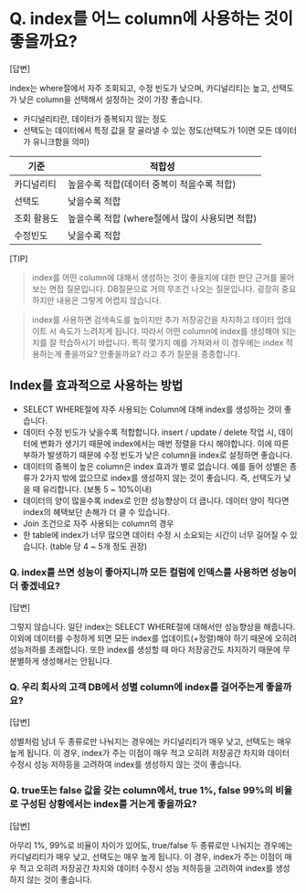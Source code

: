 # Q. index를 어느 column에 사용하는 것이 좋을까요?

[답변]

index는 where절에서 자주 조회되고, 수정 빈도가 낮으며, 카디널리티는 높고, 선택도가 낮은 column을 선택해서 설정하는 것이 가장 좋습니다.

-   카디널리티란, 데이터가 중복되지 않는 정도
-   선택도는 데이터에서 특정 값을 잘 골라낼 수 있는 정도(선택도가 1이면 모든 데이터가 유니크함을 의미)

| 기준        | 적합성                                         |
| ----------- | ---------------------------------------------- |
| 카디널리티  | 높을수록 적합(데이터 중복이 적을수록 적합)     |
| 선택도      | 낮을수록 적합                                  |
| 조회 활용도 | 높을수록 적합 (where절에서 많이 사용되면 적합) |
| 수정빈도    | 낮을수록 적합                                  |

[TIP]

> index를 어떤 column에 대해서 생성하는 것이 좋을지에 대한 판단 근거를 물어보는 면접 질문입니다. DB질문으로 거의 무조건 나오는 질문입니다. 굉장히 중요하지만 내용은 그렇게 어렵지 않습니다.

> index를 사용하면 검색속도를 높이지만 추가 저장공간을 차지하고 데이터 업데이트 시 속도가 느려지게 됩니다. 따라서 어떤 column에 index를 생성해야 되는지를 잘 학습하시기 바랍니다. 특히 몇가지 예를 가져와서 이 경우에는 index 적용하는게 좋을까요? 안좋을까요? 라고 추가 질문을 종종합니다.

## Index를 효과적으로 사용하는 방법

-   SELECT WHERE절에 자주 사용되는 Column에 대해 index를 생성하는 것이 좋습니다.
-   데이터 수정 빈도가 낮을수록 적합합니다. insert / update / delete 작업 시, 데이터에 변화가 생기기 때문에 index에서는 매번 정렬을 다시 해야합니다. 이에 따른 부하가 발생하기 때문에 수정 빈도가 낮은 column을 index로 설정하면 좋습니다.
-   데이터의 중복이 높은 column은 index 효과가 별로 없습니다. 예를 들어 성별은 종류가 2가지 밖에 없으므로 index를 생성하지 않는 것이 좋습니다. 즉, 선택도가 낮을 때 유리합니다. (보통 5 ~ 10%이내)
-   데이터의 양이 많을수록 index로 인한 성능향상이 더 큽니다. 데이터 양이 적다면 index의 혜택보단 손해가 더 클 수 있습니다.
-   Join 조건으로 자주 사용되는 column의 경우
-   한 table에 index가 너무 많으면 데이터 수정 시 소요되는 시간이 너무 길어질 수 있습니다. (table 당 4 ~ 5개 정도 권장)

### Q. index를 쓰면 성능이 좋아지니까 모든 컬럼에 인덱스를 사용하면 성능이 더 좋겠네요?

[답변]

그렇지 않습니다. 일단 index는 SELECT WHERE절에 대해서만 성능향상을 해줍니다. 이외에 데이터를 수정하게 되면 모든 index를 업데이트(+정렬)해야 하기 때문에 오히려 성능저하를 초래합니다. 또한 index를 생성할 때 마다 저장공간도 차지하기 때문에 무분별하게 생성해서는 안됩니다.

### Q. 우리 회사의 고객 DB에서 성별 column에 index를 걸어주는게 좋을까요?

[답변]

성별처럼 남녀 두 종류로만 나눠지는 경우에는 카디널리티가 매우 낮고, 선택도는 매우 높게 됩니다. 이 경우, index가 주는 이점이 매우 적고 오히려 저장공간 차지와 데이터 수정시 성능 저하등을 고려하여 index를 생성하지 않는 것이 좋습니다.

### Q. true또는 false 값을 갖는 column에서, true 1%, false 99%의 비율로 구성된 상황에서는 index를 거는게 좋을까요?

[답변]

아무리 1%, 99%로 비율이 차이가 있어도, true/false 두 종류로만 나눠지는 경우에는 카디널리티가 매우 낮고, 선택도는 매우 높게 됩니다. 이 경우, index가 주는 이점이 매우 적고 오히려 저장공간 차지와 데이터 수정시 성능 저하등을 고려하여 index를 생성하지 않는 것이 좋습니다.
